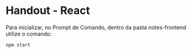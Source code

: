 # Handout - React 

Para inicializar, no Prompt de Comando, dentro da pasta notes-frontend utilize o comando:
  
    npm start
